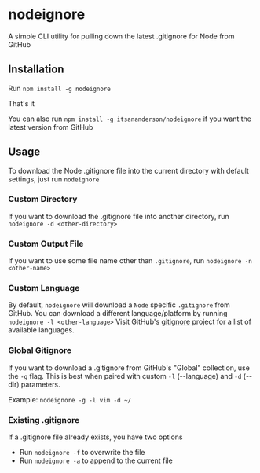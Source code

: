nodeignore
==========

A simple CLI utility for pulling down the latest .gitignore for Node from GitHub

Installation
------------

Run `npm install -g nodeignore`

That's it

You can also run `npm install -g itsananderson/nodeignore` if you want the latest version from GitHub

Usage
-----

To download the Node .gitignore file into the current directory with default settings, just run `nodeignore`

### Custom Directory

If you want to download the .gitignore file into another directory, run `nodeignore -d <other-directory>`

### Custom Output File

If you want to use some file name other than `.gitignore`, run `nodeignore -n <other-name>`

### Custom Language

By default, `nodeignore` will download a `Node` specific `.gitignore` from GitHub.
You can download a different language/platform by running `nodeignore -l <other-language>`
Visit GitHub's [gitignore](https://github.com/github/gitignore/) project for a list of available languages.

### Global Gitignore

If you want to download a .gitignore from GitHub's "Global" collection, use the `-g` flag.
This is best when paired with custom `-l` (--language) and `-d` (--dir) parameters.

Example: `nodeignore -g -l vim -d ~/`

### Existing .gitignore

If a .gitignore file already exists, you have two options

* Run `nodeignore -f` to overwrite the file
* Run `nodeignore -a` to append to the current file
